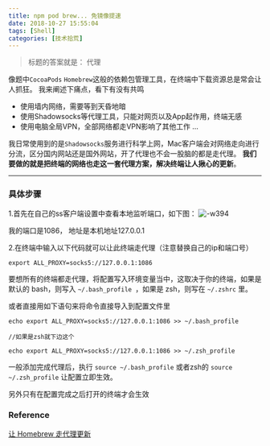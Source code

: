 ```yaml
---
title: npm pod brew... 免镜像提速
date: 2018-10-27 15:55:04
tags: [Shell]
categories: [技术拾荒]
---
```


>标题的答案就是： 代理

像题中`CocoaPods` `Homebrew`这般的依赖包管理工具，在终端中下载资源总是常会让人抓狂。
我来阐述下痛点，看下有没有共鸣
* 使用墙内网络，需要等到天昏地暗
* 使用Shadowsocks等代理工具，只能对网页以及App起作用，终端无感
* 使用电脑全局VPN，全部网络都走VPN影响了其他工作
...

我日常使用到的是`Shadowsocks`服务进行科学上网，Mac客户端会对网络走向进行分流，区分国内网站还是国外网站，开了代理也不会一股脑的都是走代理。 __我们要做的就是把终端的网络也走这一套代理方案，解决终端让人揪心的更新__。

<!--more-->

---
### 具体步骤

1.首先在自己的ss客户端设置中查看本地监听端口，如下图：
![-w394](media/15406226612684/15406249328079.jpg)

我的端口是1086， 地址是本机地址127.0.0.1


2.在终端中输入以下代码就可以让此终端走代理（注意替换自己的ip和端口号）

    export ALL_PROXY=socks5://127.0.0.1:1086
    
要想所有的终端都走代理，将配置写入环境变量当中，这取决于你的终端，如果是默认的 bash，则写入 `~/.bash_profile `，如果是 zsh，则写在 `~/.zshrc`  里。

或者直接用如下语句来将命令直接导入到配置文件里

```
echo export ALL_PROXY=socks5://127.0.0.1:1086 >> ~/.bash_profile
 
//如果是zsh就下边这个

echo export ALL_PROXY=socks5://127.0.0.1:1086 >> ~/.zsh_profile
```
 
 一般添加完成代理后，执行 `source ~/.bash_profile` 或者zsh的 `source ~/.zsh_profile` 让配置立即生效。
 
 另外只有在配置完成之后打开的终端才会生效
 
 
### Reference

[让 Homebrew 走代理更新](https://www.logcg.com/archives/1617.html)
 


